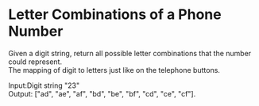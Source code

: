 # Letter Combinations of a Phone Number
Given a digit string, return all possible letter combinations that the number could represent.\
The mapping of digit to letters just like on the telephone buttons.

Input:Digit string "23"\
Output: ["ad", "ae", "af", "bd", "be", "bf", "cd", "ce", "cf"].
